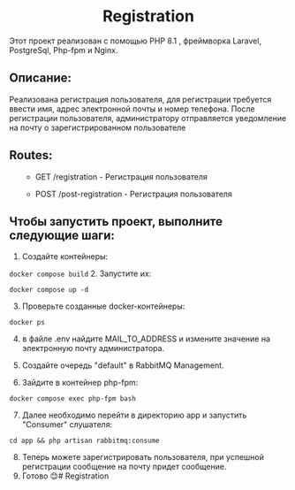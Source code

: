 <h1 align="center">Registration</h1>
  <p> Этот проект реализован с помощью PHP 8.1 , фреймворка Laravel, PostgreSql, Php-fpm и Nginx.
 <h2>Описание:</h2>
  <p> Реализована регистрация пользователя, для регистрации требуется ввести имя, адрес электронной почты и номер телефона. 
После регистрации пользователя, администратору отправляется уведомление на почту о зарегистрированном пользователе</p>
<h2>Routes:</h2>
<ul>

- GET /registration - Регистрация пользователя

- POST /post-registration - Регистрация пользователя

</ul>

<h2> Чтобы запустить проект, выполните следующие шаги:</h2>

1. Создайте контейнеры:

```docker compose build```
2. Запустите их:

```docker compose up -d```

3. Проверьте созданные docker-контейнеры:

```docker ps```

4.  в файле .env найдите MAIL_TO_ADDRESS и измените значение на электронную почту администратора.

6. Создайте очередь "default" в RabbitMQ Management.

7. Зайдите в контейнер php-fpm:

```docker compose exec php-fpm bash```

7. Далее необходимо перейти в директорию app и запустить "Consumer" слушателя:

```cd app && php artisan rabbitmq:consume```

8. Теперь можете зарегистрировать пользователя, при успешной регистрации сообщение на почту придет сообщение.
9. Готово 😊# Registration
